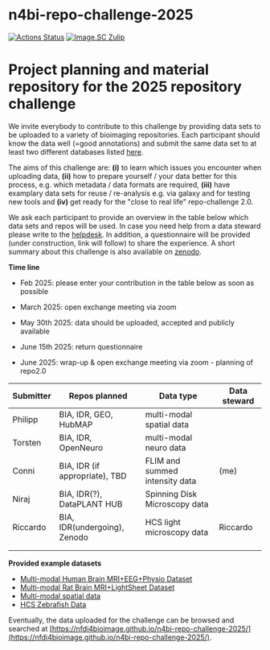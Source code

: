 # n4bi-repo-challenge-2025

[![Actions Status][actions-badge]][actions-link]
[![Image.SC Zulip][zulip-badge]][zulip-link]

<!-- SPHINX-START -->

<!-- prettier-ignore-start -->
[actions-badge]:            https://github.com/nfdi4bioimage/n4bi-repo-challenge-2025/workflows/CI/badge.svg
[actions-link]:             https://github.com/nfdi4bioimage/n4bi-repo-challenge-2025/actions
[github-discussions-badge]: https://img.shields.io/static/v1?label=Discussions&message=Ask&color=blue&logo=github
[github-discussions-link]:  https://github.com/nfdi4bioimage/n4bi-repo-challenge-2025/discussions
[zulip-badge]:              https://img.shields.io/badge/zulip-join_chat-brightgreen.svg
[zulip-link]:               https://imagesc.zulipchat.com/#narrow/stream/328251-NGFF

<!-- prettier-ignore-end -->

# Project planning and material repository for the 2025 repository challenge 

We invite everybody to contribute to this challenge by providing data sets to be uploaded to a variety of bioimaging repositories. Each participant should know the data well (=good annotations) and submit the same data set to at least two different databases listed [here](https://fairsharing.org/search?q=imaging&isRecommended=true&page=1).

The aims of this challenge are: **(i)** to learn which issues you encounter when uploading data, **(ii)** how to prepare yourself / your data better for this process, e.g. which metadata / data formats are required, **(iii)** have examplary data sets for reuse / re-analysis e.g. via galaxy and for testing new tools and **(iv)** get ready for the "close to real life" repo-challenge 2.0. 

We ask each participant to provide an overview in the table below which data sets and repos will be used. In case you need help from a data steward please write to the [helpdesk](https://nfdi4bioimage.de/help-desk/). In addition, a questionnaire will be provided (under construction, link will follow) to share the experience. A short summary about this challenge is also available on [zenodo](https://doi.org/10.5281/zenodo.14833974). 

**Time line**

+ Feb 2025: please enter your contribution in the table below as soon as possible

+ March 2025: open exchange meeting via zoom

+ May 30th 2025: data should be uploaded, accepted and publicly available

+ June 15th 2025: return questionnaire

+ June 2025: wrap-up & open exchange meeting via zoom - planning of repo2.0

| Submitter     | Repos planned |  Data type | Data steward | 
| ------------- | ------------- | ------------- |------------- |
|  Philipp  | BIA, IDR, GEO, HubMAP   |multi-modal spatial data||
|  Torsten  | BIA, IDR, OpenNeuro   | multi-modal neuro data |
|  Conni    | BIA, IDR (if appropriate), TBD    | FLIM and summed intensity data    | (me)
|  Niraj  | BIA, IDR(?), DataPLANT HUB | Spinning Disk Microscopy data |
|  Riccardo  |  BIA, IDR(undergoing), Zenodo  |  HCS light microscopy data | Riccardo
|    |    |    |
|    |    |    |

**Provided example datasets**

+ [Multi-modal Human Brain MRI+EEG+Physio Dataset](https://openneuro.org/datasets/ds005795/versions/1.0.0)
+ [Multi-modal Rat Brain MRI+LightSheet Dataset](https://git.nfdi4plants.org/torsten.stoeter/rat-mri-ls)
+ [Multi-modal spatial data](https://www.ebi.ac.uk/biostudies/BioImages/studies/S-BIAD1093)
+ [HCS Zebrafish Data](https://www.ebi.ac.uk/biostudies/bioimages/studies/S-BIAD954)

Eventually, the data uploaded for the challenge can be browsed and searched at
[https://nfdi4bioimage.github.io/n4bi-repo-challenge-2025/](https://nfdi4bioimage.github.io/n4bi-repo-challenge-2025/).
